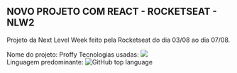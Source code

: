 ## NOVO PROJETO COM REACT - ROCKETSEAT - NLW2

Projeto da Next Level Week feito pela Rocketseat do dia 03/08 ao dia 07/08.

Nome do projeto: Proffy
Tecnologias usadas: <a href="https://nodejs.org/en/"><img src="https://img.shields.io/badge/NODEJS-v12.18.0-green"></a><br/>
Linguagem predominante: ![GitHub top language](https://img.shields.io/github/languages/top/GustavoMaga/rocketseat-nlw2) 

